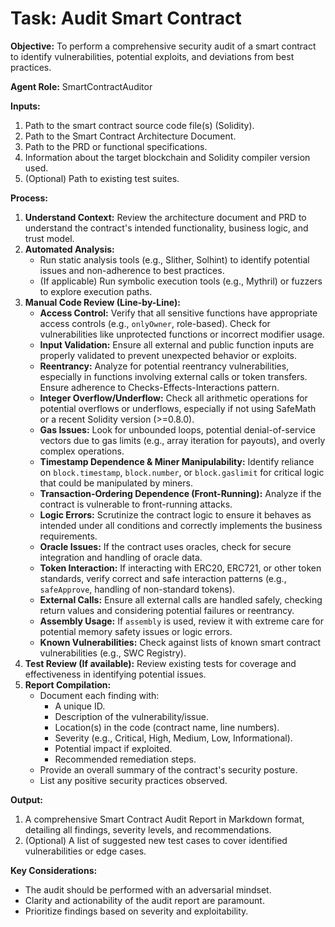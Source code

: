 # Task: Audit Smart Contract

**Objective:** To perform a comprehensive security audit of a smart contract to identify vulnerabilities, potential exploits, and deviations from best practices.

**Agent Role:** SmartContractAuditor

**Inputs:**
1.  Path to the smart contract source code file(s) (Solidity).
2.  Path to the Smart Contract Architecture Document.
3.  Path to the PRD or functional specifications.
4.  Information about the target blockchain and Solidity compiler version used.
5.  (Optional) Path to existing test suites.

**Process:**
1.  **Understand Context:** Review the architecture document and PRD to understand the contract's intended functionality, business logic, and trust model.
2.  **Automated Analysis:**
    *   Run static analysis tools (e.g., Slither, Solhint) to identify potential issues and non-adherence to best practices.
    *   (If applicable) Run symbolic execution tools (e.g., Mythril) or fuzzers to explore execution paths.
3.  **Manual Code Review (Line-by-Line):**
    *   **Access Control:** Verify that all sensitive functions have appropriate access controls (e.g., `onlyOwner`, role-based). Check for vulnerabilities like unprotected functions or incorrect modifier usage.
    *   **Input Validation:** Ensure all external and public function inputs are properly validated to prevent unexpected behavior or exploits.
    *   **Reentrancy:** Analyze for potential reentrancy vulnerabilities, especially in functions involving external calls or token transfers. Ensure adherence to Checks-Effects-Interactions pattern.
    *   **Integer Overflow/Underflow:** Check all arithmetic operations for potential overflows or underflows, especially if not using SafeMath or a recent Solidity version (>=0.8.0).
    *   **Gas Issues:** Look for unbounded loops, potential denial-of-service vectors due to gas limits (e.g., array iteration for payouts), and overly complex operations.
    *   **Timestamp Dependence & Miner Manipulability:** Identify reliance on `block.timestamp`, `block.number`, or `block.gaslimit` for critical logic that could be manipulated by miners.
    *   **Transaction-Ordering Dependence (Front-Running):** Analyze if the contract is vulnerable to front-running attacks.
    *   **Logic Errors:** Scrutinize the contract logic to ensure it behaves as intended under all conditions and correctly implements the business requirements.
    *   **Oracle Issues:** If the contract uses oracles, check for secure integration and handling of oracle data.
    *   **Token Interaction:** If interacting with ERC20, ERC721, or other token standards, verify correct and safe interaction patterns (e.g., `safeApprove`, handling of non-standard tokens).
    *   **External Calls:** Ensure all external calls are handled safely, checking return values and considering potential failures or reentrancy.
    *   **Assembly Usage:** If `assembly` is used, review it with extreme care for potential memory safety issues or logic errors.
    *   **Known Vulnerabilities:** Check against lists of known smart contract vulnerabilities (e.g., SWC Registry).
4.  **Test Review (If available):** Review existing tests for coverage and effectiveness in identifying potential issues.
5.  **Report Compilation:**
    *   Document each finding with:
        *   A unique ID.
        *   Description of the vulnerability/issue.
        *   Location(s) in the code (contract name, line numbers).
        *   Severity (e.g., Critical, High, Medium, Low, Informational).
        *   Potential impact if exploited.
        *   Recommended remediation steps.
    *   Provide an overall summary of the contract's security posture.
    *   List any positive security practices observed.

**Output:**
1.  A comprehensive Smart Contract Audit Report in Markdown format, detailing all findings, severity levels, and recommendations.
2.  (Optional) A list of suggested new test cases to cover identified vulnerabilities or edge cases.

**Key Considerations:**
- The audit should be performed with an adversarial mindset.
- Clarity and actionability of the audit report are paramount.
- Prioritize findings based on severity and exploitability.
